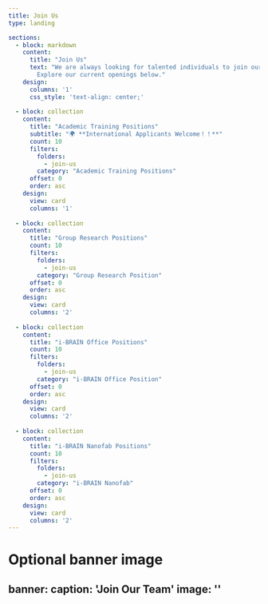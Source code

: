 ```yaml
---
title: Join Us
type: landing

sections:
  - block: markdown
    content:
      title: "Join Us"
      text: "We are always looking for talented individuals to join our research team. 
        Explore our current openings below."
    design:
      columns: '1'
      css_style: 'text-align: center;'
      
  - block: collection
    content:
      title: "Academic Training Positions"
      subtitle: "🌍 **International Applicants Welcome！！**"
      count: 10
      filters:
        folders:
          - join-us
        category: "Academic Training Positions"
      offset: 0
      order: asc
    design:
      view: card
      columns: '1'
      
  - block: collection
    content:
      title: "Group Research Positions"
      count: 10
      filters:
        folders:
          - join-us
        category: "Group Research Position"
      offset: 0
      order: asc
    design:
      view: card
      columns: '2'
      
  - block: collection
    content:
      title: "i-BRAIN Office Positions"
      count: 10
      filters:
        folders:
          - join-us
        category: "i-BRAIN Office Position"
      offset: 0
      order: asc
    design:
      view: card
      columns: '2'
      
  - block: collection
    content:
      title: "i-BRAIN Nanofab Positions"
      count: 10
      filters:
        folders:
          - join-us
        category: "i-BRAIN Nanofab"
      offset: 0
      order: asc
    design:
      view: card
      columns: '2'
---
```

# Optional banner image
banner:
  caption: 'Join Our Team'
  image: ''
---